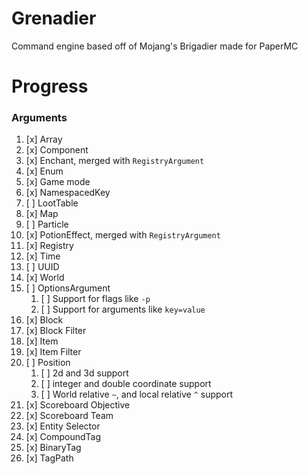# Grenadier
Command engine based off of Mojang's Brigadier made for PaperMC

# Progress
### Arguments
1.  [x] Array
2.  [x] Component
3.  [x] Enchant, merged with `RegistryArgument`
4.  [x] Enum
5.  [x] Game mode
6.  [x] NamespacedKey
7.  [ ] LootTable
8.  [x] Map
9.  [ ] Particle
10. [x] PotionEffect, merged with `RegistryArgument`
11. [x] Registry
12. [x] Time
13. [ ] UUID
14. [x] World
15. [ ] OptionsArgument
    1. [ ] Support for flags like `-p`
    2. [ ] Support for arguments like `key=value`
16. [x] Block
17. [x] Block Filter
18. [x] Item
19. [x] Item Filter
20. [ ] Position
    1. [ ] 2d and 3d support
    2. [ ] integer and double coordinate support
    3. [ ] World relative `~`, and local relative `^` support
21. [x] Scoreboard Objective
22. [x] Scoreboard Team
23. [x] Entity Selector
24. [x] CompoundTag
25. [x] BinaryTag
26. [x] TagPath